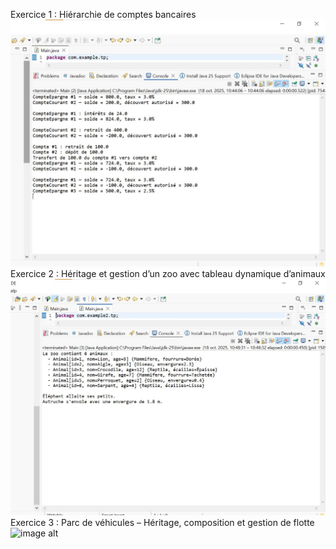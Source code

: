 Exercice 1 : Hiérarchie de comptes bancaires
![image alt](https://github.com/ASMALAOUY/tp5.java/blob/main/Capture%20d%E2%80%99%C3%A9cran%202025-10-18%20104728.jpg?raw=true)
Exercice 2 : Héritage et gestion d’un zoo avec tableau dynamique d’animaux
![image alt](https://github.com/ASMALAOUY/tp5.java/blob/main/Capture%20d%E2%80%99%C3%A9cran%202025-10-18%20104857.jpg?raw=true)
Exercice 3 : Parc de véhicules – Héritage, composition et gestion de flotte
![image alt]()[
](https://raw.githubusercontent.com/ASMALAOUY/tp5.java/4f70b7fb393626b1551f30b90bfd12174604b5a6/Capture%20d%E2%80%99%C3%A9cran%202025-10-18%20105011.jpg)

